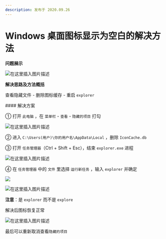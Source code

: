 ```yaml
---
description: 发布于 2020.09.26
---
```


# Windows 桌面图标显示为空白的解决方法

**问题展示**

![在这里插入图片描述](http://nme-200t.oss-cn-hangzhou.aliyuncs.com/notes/2022-10-05-052803.png)

**解决思路及方法概括**

查看隐藏文件 - 删除图标缓存 - 重启 `explorer`

\#### 解决方案

① 打开 `此电脑` ，在 `菜单栏` - `查看` - `隐藏的项目` 打勾

![在这里插入图片描述](http://nme-200t.oss-cn-hangzhou.aliyuncs.com/notes/2022-10-05-052804.png)

② 进入 `C:\Users(用户)\你的用户名\AppData\Local` ，删除 `IconCache.db`

③ 打开 `任务管理器`（Ctrl + Shift + Esc），结束 `explorer.exe` 进程

![在这里插入图片描述](http://nme-200t.oss-cn-hangzhou.aliyuncs.com/notes/2022-10-05-052805.png)

④ 在 `任务管理器` 中的 `文件` 里选择 `运行新任务` ，输入 `explorer` 并确定

![](http://nme-200t.oss-cn-hangzhou.aliyuncs.com/notes/2022-10-05-52806.png)

![在这里插入图片描述](http://nme-200t.oss-cn-hangzhou.aliyuncs.com/notes/2022-10-05-052802.png)

**注意**：是 `explorer` 而不是 `explore`

解决后图标恢复正常

![在这里插入图片描述](http://nme-200t.oss-cn-hangzhou.aliyuncs.com/notes/2022-10-05-52803.png)

最后可以重新取消查看`隐藏的项目`

